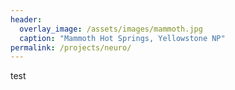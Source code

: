 ```yaml
---
header:
  overlay_image: /assets/images/mammoth.jpg
  caption: "Mammoth Hot Springs, Yellowstone NP"
permalink: /projects/neuro/
---
```

test
